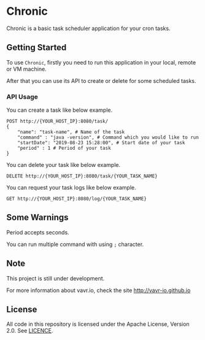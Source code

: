 # Chronic
Chronic is a basic task scheduler application for your cron tasks.

## Getting Started
To use `Chronic`, firstly you need to run this application in your local, remote or VM machine.

After that you can use its API to create or delete for some scheduled tasks.

### API Usage

You can create a task like below example.

    POST http://{YOUR_HOST_IP}:8080/task/
    {
    	"name": "task-name", # Name of the task
    	"command" : "java -version", # Command which you would like to run
    	"startDate": "2019-08-23 15:28:00", # Start date of your task
    	"period" : 1 # Period of your task
    }
    
You can delete your task like below example.

    DELETE http://{YOUR_HOST_IP}:8080/task/{YOUR_TASK_NAME}
    
You can request your task logs like below example.

    GET http://{YOUR_HOST_IP}:8080/log/{YOUR_TASK_NAME}

## Some Warnings

Period accepts seconds.

You can run multiple command with using `;` character.

Note
---

This project is still under development.

For more information about vavr.io, check the site http://vavr-io.github.io

License
---
All code in this repository is licensed under the Apache License, Version 2.0. See [LICENCE](./LICENSE).